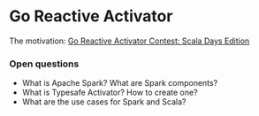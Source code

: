 Go Reactive Activator
=====================

The motivation: [Go Reactive Activator Contest: Scala Days Edition](http://typesafe.com/blog/go-reactive-activator-contest-scala-days-edition)

### Open questions
* What is Apache Spark? What are Spark components?
* What is Typesafe Activator? How to create one?
* What are the use cases for Spark and Scala?